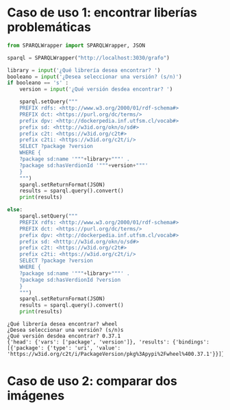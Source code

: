 # Caso de uso 1: encontrar liberías problemáticas


```python
from SPARQLWrapper import SPARQLWrapper, JSON

sparql = SPARQLWrapper("http://localhost:3030/grafo")

library = input('¿Qué librería desea encontrar? ')
booleano = input('¿Desea seleccionar una versión? (s/n)')
if booleano == 's' :
    version = input('¿Qué versión desdea encontrar? ')

    sparql.setQuery("""
    PREFIX rdfs: <http://www.w3.org/2000/01/rdf-schema#> 
    PREFIX dct: <https://purl.org/dc/terms/>
    prefix dpv: <http://dockerpedia.inf.utfsm.cl/vocab#>
    prefix sd: <htttp://w3id.org/okn/o/sd#>
    prefix c2t: <https://w3id.org/c2t#>
    prefix c2ti: <https://w3id.org/c2t/i/>
    SELECT ?package ?version
    WHERE {
    ?package sd:name '"""+library+"""' .
    ?package sd:hasVerdionId '"""+version+"""'
    } 
    """)
    sparql.setReturnFormat(JSON)
    results = sparql.query().convert()
    print(results)

else:    
    sparql.setQuery("""
    PREFIX rdfs: <http://www.w3.org/2000/01/rdf-schema#> 
    PREFIX dct: <https://purl.org/dc/terms/>
    prefix dpv: <http://dockerpedia.inf.utfsm.cl/vocab#>
    prefix sd: <htttp://w3id.org/okn/o/sd#>
    prefix c2t: <https://w3id.org/c2t#>
    prefix c2ti: <https://w3id.org/c2t/i/>
    SELECT ?package ?version
    WHERE {
    ?package sd:name '"""+library+"""' .
    ?package sd:hasVerdionId ?version
    } 
    """)
    sparql.setReturnFormat(JSON)
    results = sparql.query().convert()
    print(results)
```

    ¿Qué librería desea encontrar? wheel
    ¿Desea seleccionar una versión? (s/n)s
    ¿Qué versión desdea encontrar? 0.37.1
    {'head': {'vars': ['package', 'version']}, 'results': {'bindings': [{'package': {'type': 'uri', 'value': 'https://w3id.org/c2t/i/PackageVersion/pkg%3Apypi%2Fwheel%400.37.1'}}]}}


# Caso de uso 2: comparar dos imágenes


```python

```

